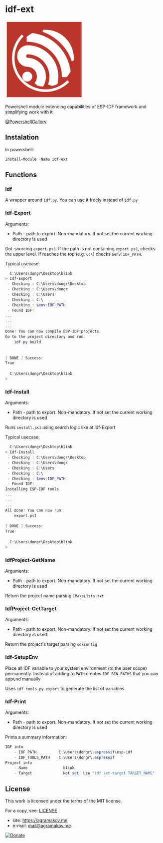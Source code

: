 # idf-ext

<img src="logo.png" width="250">

Powershell module extending capabilities of ESP-IDF framework and simplifying work with it

[@PowershellGallery](https://www.powershellgallery.com/packages/idf-ext)

## Instalation

In powershell:

```powershell
Install-Module -Name idf-ext
```

## Functions

### Idf

A wrapper around `idf.py`. You can use it freely instead of `idf.py`

### Idf-Export

Arguments:

- Path - path to export. Non-mandatory. If not set the current working directory is used

Dot-sourcing `export.ps1`. If the path is not containing `export.ps1`, checks the upper level. If reaches the top (e.g. `C:\`) checks `$env:IDF_PATH`.

Typical usecase:
```powershell
  C:\Users\dongr\Desktop\blink
> Idf-Export
 - Checking : C:\Users\dongr\Desktop
 - Checking : C:\Users\dongr
 - Checking : C:\Users
 - Checking : C:\
 - Checking : $env:IDF_PATH
 - Found IDF!
...
...
...
Done! You can now compile ESP-IDF projects.
Go to the project directory and run:
    idf.py build


[ DONE ] Success:
True

  C:\Users\dongr\Desktop\blink
>
```


### Idf-Install

Arguments:

- Path - path to export. Non-mandatory. If not set the current working directory is used

Runs `install.ps1` using search logic like at Idf-Export

Typical usecase:
```powershell
  C:\Users\dongr\Desktop\blink
> Idf-Install
 - Checking : C:\Users\dongr\Desktop
 - Checking : C:\Users\dongr
 - Checking : C:\Users
 - Checking : C:\
 - Checking : $env:IDF_PATH
 - Found IDF!
Installing ESP-IDF tools
...
...
...
All done! You can now run:
    export.ps1

[ DONE ] Success:
True

  C:\Users\dongr\Desktop\blink
>
```

### IdfProject-GetName

Arguments:

- Path - path to export. Non-mandatory. If not set the current working directory is used

Return the project name parsing `CMakeLists.txt`

### IdfProject-GetTarget

Arguments:

- Path - path to export. Non-mandatory. If not set the current working directory is used

Return the project's target parsing `sdkconfig`

### Idf-SetupEnv

Place all IDF variable to your system environment (to the user scope) permanently. Instead of adding to `PATH` creates `IDF_BIN_PATHS` that you can append manually

Uses `idf_tools.py export` to generate the list of variables

### Idf-Print

Arguments:

- Path - path to export. Non-mandatory. If not set the current working directory is used

Prints a summary information:

```powershell
IDF info
    - IDF_PATH          C:\Users\dongr\.espressif\esp-idf
    - IDF_TOOLS_PATH    C:\Users\dongr\.espressif
Project info
    - Name                blink
    - Target              Not set. Use "idf set-target TARGET_NAME"
```

## License

This work is licensed under the terms of the MIT license.

For a copy, see: [LICENSE](LICENSE)

- site:    https://agramakov.me
- e-mail:  mail@agramakov.me

[![Donate](https://img.shields.io/badge/Donate-PayPal-green.svg)](https://paypal.me/4ndr/1eur)